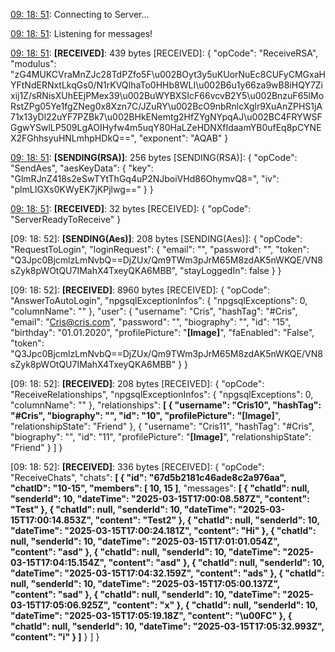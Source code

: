 [09: 18: 51]:
Connecting to Server...

[09: 18: 51]:
Connected!

[09: 18: 51]:
Listening for messages!

[09: 18: 51]:
**[RECEIVED]**: 439 bytes
[RECEIVED]: {
  "opCode": "ReceiveRSA",
  "modulus": "zG4MUKCVraMnZJc28TdPZfo5F\u002BOyt3y5uKUorNuEc8CUFyCMGxaHYFtNdERNxtLkqGs0/N1rKVQIhaTo0HHb8WLI\u002B6u1y66za9wB8iHQY7Zixij1Z/sRNisXUhEEjPMex39\u002BuWYBXSIcF66vcvB2Y5\u002BnzuF65lMoRstZPg05Ye1fgZNeg0x8Xzn7C/JZuRY\u002BcO9nbRnlcXglr9XuAnZPHS1jA71x13yDl22uYF7PZBk7\u002BHkENemtg2HfZYgNYpqAJ\u002BC4FRYWSFGgwYSwlLP509LgAOIHyfw4m5uqY80HaLZeHDNXfIdaamYB0ufEq8pCYNEX2FGhhsyuHNLmhpHDkQ==",
  "exponent": "AQAB"
}

[09: 18: 51]:
**[SENDING(RSA)]**: 256 bytes
[SENDING(RSA)]: {
  "opCode": "SendAes",
  "aesKeyData": {
    "key": "GlmRJnZ418s2eSwTYtThGq4uP2NJboiVHd86OhymvQ8=",
    "iv": "plmLIGXs0KWyEK7jKPjlwg=="
  }
}

[09: 18: 51]:
**[RECEIVED]**: 32 bytes
[RECEIVED]: {
  "opCode": "ServerReadyToReceive"
}

[09: 18: 52]:
**[SENDING(Aes)]**: 208 bytes
[SENDING(Aes)]: {
  "opCode": "RequestToLogin",
  "loginRequest": {
    "email": "",
    "password": "",
    "token": "Q3Jpc0BjcmlzLmNvbQ==DjZUx/Qm9TWm3pJrM65M8zdAK5nWKQE/VN8sZyk8pWOtQU7IMahX4TxeyQKA6MBB",
    "stayLoggedIn": false
  }
}

[09: 18: 52]:
**[RECEIVED]**: 8960 bytes
[RECEIVED]: {
  "opCode": "AnswerToAutoLogin",
  "npgsqlExceptionInfos": {
    "npgsqlExceptions": 0,
    "columnName": ""
  },
  "user": {
    "username": "Cris",
    "hashTag": "#Cris",
    "email": "Cris@cris.com",
    "password": "",
    "biography": "",
    "id": "15",
    "birthday": "01.01.2020",
    "profilePicture": "**[Image]**",
    "faEnabled": "False",
    "token": "Q3Jpc0BjcmlzLmNvbQ==DjZUx/Qm9TWm3pJrM65M8zdAK5nWKQE/VN8sZyk8pWOtQU7IMahX4TxeyQKA6MBB"
  }
}

[09: 18: 52]:
**[RECEIVED]**: 208 bytes
[RECEIVED]: {
  "opCode": "ReceiveRelationships",
  "npgsqlExceptionInfos": {
    "npgsqlExceptions": 0,
    "columnName": ""
  },
  "relationships": **[
    {
      "username": "Cris10",
      "hashTag": "#Cris",
      "biography": "",
      "id": "10",
      "profilePicture": "[Image]**",
      "relationshipState": "Friend"
    },
    {
      "username": "Cris11",
      "hashTag": "#Cris",
      "biography": "",
      "id": "11",
      "profilePicture": "**[Image]**",
      "relationshipState": "Friend"
    }
  ]
}

[09: 18: 52]:
**[RECEIVED]**: 336 bytes
[RECEIVED]: {
  "opCode": "ReceiveChats",
  "chats": **[
    {
      "id": "67d5b2181c46ade8c2a976aa",
      "chatID": "10-15",
      "members": [
        10,
        15
      ]**,
      "messages": **[
        {
          "chatId": null,
          "senderId": 10,
          "dateTime": "2025-03-15T17:00:08.587Z",
          "content": "Test"
        },
        {
          "chatId": null,
          "senderId": 10,
          "dateTime": "2025-03-15T17:00:14.853Z",
          "content": "Test2"
        },
        {
          "chatId": null,
          "senderId": 10,
          "dateTime": "2025-03-15T17:00:24.181Z",
          "content": "Hi"
        },
        {
          "chatId": null,
          "senderId": 10,
          "dateTime": "2025-03-15T17:01:01.054Z",
          "content": "asd"
        },
        {
          "chatId": null,
          "senderId": 10,
          "dateTime": "2025-03-15T17:04:15.154Z",
          "content": "asd"
        },
        {
          "chatId": null,
          "senderId": 10,
          "dateTime": "2025-03-15T17:04:32.159Z",
          "content": "ads"
        },
        {
          "chatId": null,
          "senderId": 10,
          "dateTime": "2025-03-15T17:05:00.137Z",
          "content": "sad"
        },
        {
          "chatId": null,
          "senderId": 10,
          "dateTime": "2025-03-15T17:05:06.925Z",
          "content": "x"
        },
        {
          "chatId": null,
          "senderId": 10,
          "dateTime": "2025-03-15T17:05:19.18Z",
          "content": "\u00FC"
        },
        {
          "chatId": null,
          "senderId": 10,
          "dateTime": "2025-03-15T17:05:32.993Z",
          "content": "i"
        }
      ]**
    }
  ]
}

